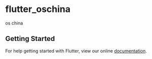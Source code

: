 # flutter_oschina

os china

## Getting Started

For help getting started with Flutter, view our online
[documentation](https://flutter.io/).
